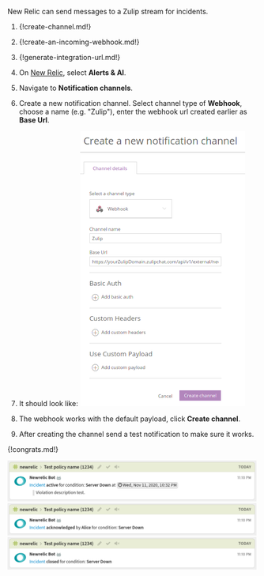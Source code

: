 New Relic can send messages to a Zulip stream for incidents.

1. {!create-channel.md!}

1. {!create-an-incoming-webhook.md!}

1. {!generate-integration-url.md!}

1. On [New Relic](https://one.newrelic.com),
  select **Alerts & AI**.

1. Navigate to **Notification channels**.

1. Create a new notification channel. Select channel type of **Webhook**, choose a name (e.g. "Zulip"), enter the webhook url created earlier as **Base Url**.

1. It should look like:
  ![](/static/images/integrations/newrelic/newrelic.png)

1. The webhook works with the default payload, click **Create channel**.

1. After creating the channel send a test notification to make sure it works.

{!congrats.md!}

![](/static/images/integrations/newrelic/001.png)
![](/static/images/integrations/newrelic/002.png)
![](/static/images/integrations/newrelic/003.png)
